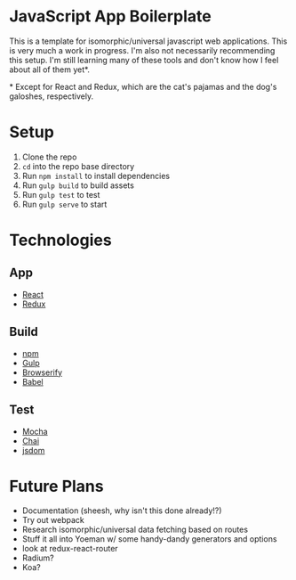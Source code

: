 # JavaScript App Boilerplate

This is a template for isomorphic/universal javascript web applications. This is very much a work in progress. I'm also not necessarily recommending this setup. I'm still learning many of these tools and don't know how I feel about all of them yet*.

\* Except for React and Redux, which are the cat's pajamas and the dog's galoshes, respectively.

# Setup

1. Clone the repo
2. `cd` into the repo base directory
3. Run `npm install` to install dependencies
4. Run `gulp build` to build assets
5. Run `gulp test` to test
6. Run `gulp serve` to start

# Technologies

## App
* [React](http://facebook.github.io/react/)
* [Redux](https://github.com/rackt/redux)

## Build
* [npm](https://www.npmjs.com/)
* [Gulp](http://gulpjs.com/)
* [Browserify](http://browserify.org/)
* [Babel](http://babeljs.io/)

## Test
* [Mocha](https://mochajs.org/)
* [Chai](http://chaijs.com/)
* [jsdom](https://github.com/tmpvar/jsdom)

# Future Plans

* Documentation (sheesh, why isn't this done already!?)
* Try out webpack
* Research isomorphic/universal data fetching based on routes
* Stuff it all into Yoeman w/ some handy-dandy generators and options
* look at redux-react-router
* Radium?
* Koa?